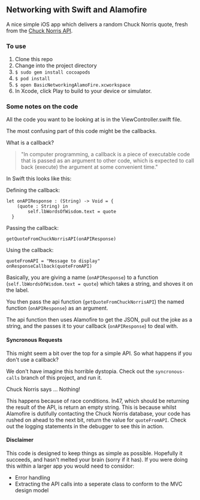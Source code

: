 ## Networking with Swift and Alamofire

A nice simple iOS app which delivers a random Chuck Norris quote, fresh from the [Chuck Norris API](http://www.icndb.com/api/).

### To use

1. Clone this repo
2. Change into the project directory
3. `$ sudo gem install cocoapods`
4. `$ pod install`
5. `$ open BasicNetworkingAlamoFire.xcworkspace`
6. In Xcode, click Play to build to your device or simulator.


### Some notes on the code

All the code you want to be looking at is in the ViewController.swift file.

The most confusing part of this code might be the callbacks.

What is a callback?  
>"In computer programming, a callback is a piece of executable code that is passed as an argument to other code, which is expected to call back (execute) the argument at some convenient time."

In Swift this looks like this:

Defining the callback:
```
let onAPIResponse : (String) -> Void = {
    (quote : String) in
        self.lbWordsOfWisdom.text = quote
  }
```
Passing the callback:
```
getQuoteFromChuckNorrisAPI(onAPIResponse)
```
Using the callback:
```
quoteFromAPI = "Message to display"
onResponseCallback(quoteFromAPI)
```

Basically, you are giving a name (`onAPIResponse`) to a function (`self.lbWordsOfWisdom.text = quote`) which takes a string, and shoves it on the label.

You then pass the api function (`getQuoteFromChuckNorrisAPI`) the named function (`onAPIResponse`) as an argument.

The api function then uses Alamofire to get the JSON, pull out the joke as a string, and the passes it to your callback (`onAPIResponse`) to deal with.

#### Syncronous Requests

This might seem a bit over the top for a simple API. So what happens if you don't use a callback?

We don't have imagine this horrible dystopia. Check out the `syncronous-calls` branch of this project, and run it.

Chuck Norris says ... Nothing!

This happens because of race conditions. ln47, which should be returning the result of the API, is return an empty string. This is because whilst Alamofire is dutifully contacting the Chuck Norris database, your code has rushed on ahead to the next bit, return the value for `quoteFromAPI`. Check out the logging statements in the debugger to see this in action.


#### Disclaimer

This code is designed to keep things as simple as possible. Hopefully it succeeds, and hasn't melted your brain (sorry if it has). If you were doing this within a larger app you would need to considor:

* Error handling
* Extracting the API calls into a seperate class to conform to the MVC design model
